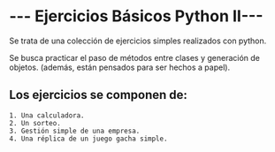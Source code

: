 # --- Ejercicios Básicos Python II---

Se trata de una colección de ejercicios simples realizados con python.

Se busca practicar el paso de métodos entre clases y generación de objetos. (además, están pensados para ser hechos a papel).

## Los ejercicios se componen de:

    1. Una calculadora.
    2. Un sorteo.
    3. Gestión simple de una empresa.
    4. Una réplica de un juego gacha simple.
